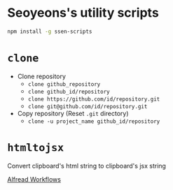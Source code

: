 # Seoyeons's utility scripts

```sh
npm install -g ssen-scripts
```

# `clone`

- Clone repository
    - `clone github_repository`
    - `clone github_id/repository`
    - `clone https://github.com/id/repository.git`
    - `clone git@github.com/id/repository.git`
- Copy repository (Reset `.git` directory)
    - `clone -u project_name github_id/repository`

# `htmltojsx`

Convert clipboard's html string to clipboard's jsx string

[Alfread Workflows](https://www.notion.so/macosdev/Alfred-Workflows-20e63cc89e4f4a4eb0ac60e1389a004f#957dad1d8ce24f7fb63419e5e915eed8) 